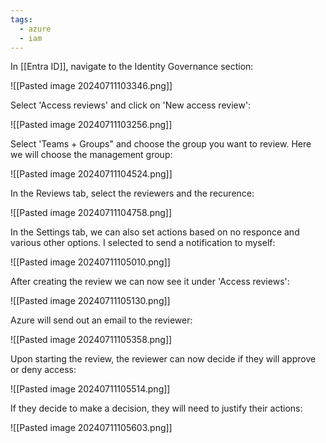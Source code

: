 ```yaml
---
tags:
  - azure
  - iam
---
```



In [[Entra ID]], navigate to the Identity Governance section:

![[Pasted image 20240711103346.png]]

Select 'Access reviews' and click on 'New access review':

![[Pasted image 20240711103256.png]]

Select 'Teams + Groups" and choose the group you want to review. Here we will choose the management group:

![[Pasted image 20240711104524.png]]

In the Reviews tab, select the reviewers and the recurence:

![[Pasted image 20240711104758.png]]

In the Settings tab, we can also set actions based on no responce and various other options. I selected to send a notification to myself:

![[Pasted image 20240711105010.png]]

After creating the review we can now see it under 'Access reviews':

![[Pasted image 20240711105130.png]]

Azure will send out an email to the reviewer:

![[Pasted image 20240711105358.png]]

Upon starting the review, the reviewer can now decide if they will approve or deny access:

![[Pasted image 20240711105514.png]]

If they decide to make a decision, they will need to justify their actions:

![[Pasted image 20240711105603.png]]

































